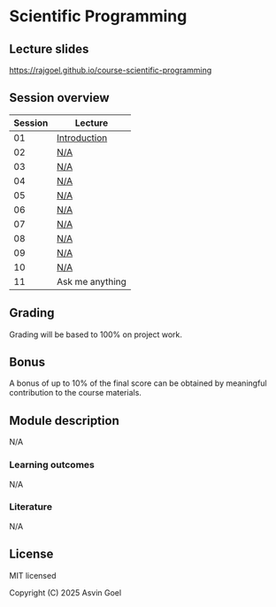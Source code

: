# Scientific Programming

## Lecture slides

https://rajgoel.github.io/course-scientific-programming

## Session overview

| Session | Lecture                                                                                           |
|---------|---------------------------------------------------------------------------------------------------|
| 01      | [Introduction](https://rajgoel.github.io/course-scientific-programming/?topic=01-lecture)         |
| 02      | [N/A](https://rajgoel.github.io/course-scientific-programming/?topic=02-lecture)                  |
| 03      | [N/A](https://rajgoel.github.io/course-scientific-programming/?topic=03-lecture)                  |
| 04      | [N/A](https://rajgoel.github.io/course-scientific-programming/?topic=04-lecture)                  |
| 05      | [N/A](https://rajgoel.github.io/course-scientific-programming/?topic=05-lecture)                  |
| 06      | [N/A](https://rajgoel.github.io/course-scientific-programming/?topic=06-lecture)                  |
| 07      | [N/A](https://rajgoel.github.io/course-scientific-programming/?topic=07-lecture)                  |
| 08      | [N/A](https://rajgoel.github.io/course-scientific-programming/?topic=08-lecture)                  |
| 09      | [N/A](https://rajgoel.github.io/course-scientific-programming/?topic=09-lecture)                  |
| 10      | [N/A](https://rajgoel.github.io/course-scientific-programming/?topic=10-lecture)                  |
| 11      | Ask me anything                                                                                   |

## Grading

Grading will be based to 100% on project work.

## Bonus

A bonus of up to 10% of the final score can be obtained by meaningful contribution to the course materials. 

## Module description

N/A

### Learning outcomes

N/A

### Literature

N/A

## License

MIT licensed

Copyright (C) 2025 Asvin Goel
